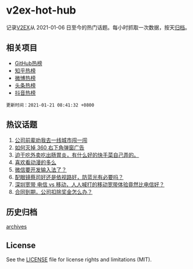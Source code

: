 # v2ex-hot-hub

 记录[V2EX](https://www.v2ex.com/)从 2021-01-06 日至今的热门话题。每小时抓取一次数据，按天[归档](archives)。
 
 ## 相关项目

- [GitHub热榜](https://github.com/lonnyzhang423/github-hot-hub)
- [知乎热榜](https://github.com/lonnyzhang423/zhihu-hot-hub)
- [微博热榜](https://github.com/lonnyzhang423/weibo-hot-hub)
- [头条热榜](https://github.com/lonnyzhang423/toutiao-hot-hub)
- [抖音热榜](https://github.com/lonnyzhang423/douyin-hot-hub)


 `更新时间：2021-01-21 08:41:32 +0800`

## 热议话题

1. [公司前辈劝我去一线城市闯一闯](https://www.v2ex.com/t/746509)
1. [如何灭掉 360 右下角弹窗广告](https://www.v2ex.com/t/746538)
1. [迫于吃外卖吃出肠胃炎，有什么好的快手菜自己弄的。](https://www.v2ex.com/t/746547)
1. [喜欢看动漫的多么](https://www.v2ex.com/t/746629)
1. [微信要开发输入法了？](https://www.v2ex.com/t/746525)
1. [配眼镜蔡司好还是依视路好，防蓝光有必要吗？](https://www.v2ex.com/t/746513)
1. [深圳宽带 电信 vs 移动，人人喊打的移动宽带体验竟然比电信好？](https://www.v2ex.com/t/746649)
1. [合同到期，公司扣除奖金怎么办？](https://www.v2ex.com/t/746601)

## 历史归档

[archives](archives)

## License

See the [LICENSE](LICENSE) file for license rights and limitations (MIT).
